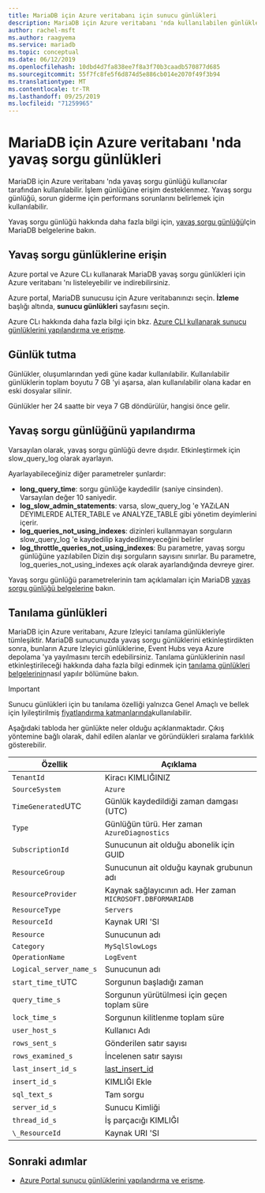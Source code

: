 ```yaml
---
title: MariaDB için Azure veritabanı için sunucu günlükleri
description: MariaDB için Azure veritabanı 'nda kullanılabilen günlükleri ve farklı günlük düzeylerini etkinleştirmek için kullanılabilen parametreleri açıklar.
author: rachel-msft
ms.author: raagyema
ms.service: mariadb
ms.topic: conceptual
ms.date: 06/12/2019
ms.openlocfilehash: 10dbd4d7fa838ee7f8a3f70b3caadb570877d685
ms.sourcegitcommit: 55f7fc8fe5f6d874d5e886cb014e2070f49f3b94
ms.translationtype: MT
ms.contentlocale: tr-TR
ms.lasthandoff: 09/25/2019
ms.locfileid: "71259965"
---
```

# <a name="slow-query-logs-in-azure-database-for-mariadb"></a>MariaDB için Azure veritabanı 'nda yavaş sorgu günlükleri
MariaDB için Azure veritabanı 'nda yavaş sorgu günlüğü kullanıcılar tarafından kullanılabilir. İşlem günlüğüne erişim desteklenmez. Yavaş sorgu günlüğü, sorun giderme için performans sorunlarını belirlemek için kullanılabilir.

Yavaş sorgu günlüğü hakkında daha fazla bilgi için, [yavaş sorgu günlüğü](https://mariadb.com/kb/en/library/slow-query-log-overview/)Için MariaDB belgelerine bakın.

## <a name="access-slow-query-logs"></a>Yavaş sorgu günlüklerine erişin
Azure portal ve Azure CLı kullanarak MariaDB yavaş sorgu günlükleri için Azure veritabanı 'nı listeleyebilir ve indirebilirsiniz.

Azure portal, MariaDB sunucusu için Azure veritabanınızı seçin. **İzleme** başlığı altında, **sunucu günlükleri** sayfasını seçin.

Azure CLı hakkında daha fazla bilgi için bkz. [Azure CLI kullanarak sunucu günlüklerini yapılandırma ve erişme](howto-configure-server-logs-cli.md).

## <a name="log-retention"></a>Günlük tutma
Günlükler, oluşumlarından yedi güne kadar kullanılabilir. Kullanılabilir günlüklerin toplam boyutu 7 GB 'yi aşarsa, alan kullanılabilir olana kadar en eski dosyalar silinir.

Günlükler her 24 saatte bir veya 7 GB döndürülür, hangisi önce gelir.

## <a name="configure-slow-query-logging"></a>Yavaş sorgu günlüğünü yapılandırma
Varsayılan olarak, yavaş sorgu günlüğü devre dışıdır. Etkinleştirmek için slow_query_log olarak ayarlayın.

Ayarlayabileceğiniz diğer parametreler şunlardır:

- **long_query_time**: sorgu günlüğe kaydedilir (saniye cinsinden). Varsayılan değer 10 saniyedir.
- **log_slow_admin_statements**: varsa, slow_query_log 'e YAZıLAN DEYIMLERDE ALTER_TABLE ve ANALYZE_TABLE gibi yönetim deyimlerini içerir.
- **log_queries_not_using_indexes**: dizinleri kullanmayan sorguların slow_query_log 'e kaydedilip kaydedilmeyeceğini belirler
- **log_throttle_queries_not_using_indexes**: Bu parametre, yavaş sorgu günlüğüne yazılabilen Dizin dışı sorguların sayısını sınırlar. Bu parametre, log_queries_not_using_indexes açık olarak ayarlandığında devreye girer.

Yavaş sorgu günlüğü parametrelerinin tam açıklamaları için MariaDB [yavaş sorgu günlüğü belgelerine](https://mariadb.com/kb/en/library/slow-query-log-overview/) bakın.

## <a name="diagnostic-logs"></a>Tanılama günlükleri
MariaDB için Azure veritabanı, Azure Izleyici tanılama günlükleriyle tümleşiktir. MariaDB sunucunuzda yavaş sorgu günlüklerini etkinleştirdikten sonra, bunların Azure Izleyici günlüklerine, Event Hubs veya Azure depolama 'ya yayılmasını tercih edebilirsiniz. Tanılama günlüklerinin nasıl etkinleştirileceği hakkında daha fazla bilgi edinmek için [tanılama günlükleri belgelerinin](../azure-monitor/platform/resource-logs-overview.md)nasıl yapılır bölümüne bakın.

> [!IMPORTANT]
> Sunucu günlükleri için bu tanılama özelliği yalnızca Genel Amaçlı ve bellek için Iyileştirilmiş [fiyatlandırma katmanlarında](concepts-pricing-tiers.md)kullanılabilir.

Aşağıdaki tabloda her günlükte neler olduğu açıklanmaktadır. Çıkış yöntemine bağlı olarak, dahil edilen alanlar ve göründükleri sıralama farklılık gösterebilir.

| **Özellik** | **Açıklama** |
|---|---|
| `TenantId` | Kiracı KIMLIĞINIZ |
| `SourceSystem` | `Azure` |
| `TimeGenerated`UTC | Günlük kaydedildiği zaman damgası (UTC) |
| `Type` | Günlüğün türü. Her zaman `AzureDiagnostics` |
| `SubscriptionId` | Sunucunun ait olduğu abonelik için GUID |
| `ResourceGroup` | Sunucunun ait olduğu kaynak grubunun adı |
| `ResourceProvider` | Kaynak sağlayıcının adı. Her zaman `MICROSOFT.DBFORMARIADB` |
| `ResourceType` | `Servers` |
| `ResourceId` | Kaynak URI 'SI |
| `Resource` | Sunucunun adı |
| `Category` | `MySqlSlowLogs` |
| `OperationName` | `LogEvent` |
| `Logical_server_name_s` | Sunucunun adı |
| `start_time_t`UTC | Sorgunun başladığı zaman |
| `query_time_s` | Sorgunun yürütülmesi için geçen toplam süre |
| `lock_time_s` | Sorgunun kilitlenme toplam süre |
| `user_host_s` | Kullanıcı Adı |
| `rows_sent_s` | Gönderilen satır sayısı |
| `rows_examined_s` | İncelenen satır sayısı |
| `last_insert_id_s` | [last_insert_id](https://mariadb.com/kb/en/library/last_insert_id/) |
| `insert_id_s` | KIMLIĞI Ekle |
| `sql_text_s` | Tam sorgu |
| `server_id_s` | Sunucu Kimliği |
| `thread_id_s` | İş parçacığı KIMLIĞI |
| `\_ResourceId` | Kaynak URI 'SI |

## <a name="next-steps"></a>Sonraki adımlar
- [Azure Portal sunucu günlüklerini yapılandırma ve erişme](howto-configure-server-logs-portal.md).

